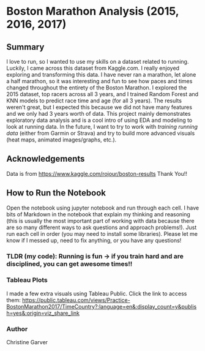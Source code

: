 # Boston Marathon Analysis (2015, 2016, 2017)

## Summary
I love to run, so I wanted to use my skills on a dataset related to running. Luckily, I came across this dataset from Kaggle.com.
I really enjoyed exploring and transforming this data. I have never ran a marathon, let alone a half marathon, so it was interesting and fun to see how paces and times changed throughout the entirety of the Boston Marathon.
I explored the 2015 dataset, top racers across all 3 years, and I trained Random Forest and KNN models to predict race time and age (for all 3 years). The results weren't great, but I expected this because we did not have many features and we only had 3 years worth of data.
This project mainly demonstrates exploratory data analysis and is a cool intro of using EDA and modeling to look at running data.
In the future, I want to try to work with *training running data* (either from Garmin or Strava) and try to build more advanced visuals (heat maps, animated images/graphs, etc.).

## Acknowledgements
Data is from https://www.kaggle.com/rojour/boston-results
Thank You!!

## How to Run the Notebook
Open the notebook using jupyter notebook and run through each cell. I have bits of Markdown in the notebook that explain my thinking and reasoning (this is usually the most important part of working with data because there are so many different ways to ask questions and approach problems!). Just run each cell in order (you may need to install some libraries). Please let me know if I messed up, need to fix anything, or you have any questions!

### TLDR (my code): Running is fun -> if you train hard and are disciplined, you can get awesome times!!

### Tableau Plots
I made a few extra visuals using Tableau Public. Click the link to access them: https://public.tableau.com/views/Practice-BostonMarathon2017/TimeCountry?:language=en&:display_count=y&publish=yes&:origin=viz_share_link

### Author
Christine Garver
 
